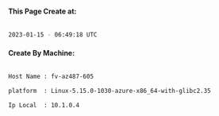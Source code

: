 
   
#### This Page Create at:

```bash

2023-01-15 - 06:49:18 UTC

```

#### Create By Machine:

```bash

Host Name : fv-az487-605

platform  : Linux-5.15.0-1030-azure-x86_64-with-glibc2.35

Ip Local  : 10.1.0.4

```

